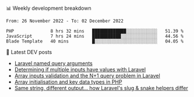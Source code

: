 📊 Weekly development breakdown
<!--START_SECTION:waka-->

```text
From: 26 November 2022 - To: 02 December 2022

PHP              8 hrs 32 mins   █████████████░░░░░░░░░░░░   51.39 %
JavaScript       7 hrs 24 mins   ███████████░░░░░░░░░░░░░░   44.56 %
Blade Template   40 mins         █░░░░░░░░░░░░░░░░░░░░░░░░   04.05 %
```

<!--END_SECTION:waka-->

📕 Latest DEV posts
<!-- BLOG-POST-LIST:START -->
- [Laravel named query arguments](https://dev.to/michaelvickersuk/laravel-named-query-arguments-28kd)
- [Determining if multiple inputs have values with Laravel](https://dev.to/michaelvickersuk/determining-if-multiple-inputs-have-values-with-laravel-km6)
- [Array inputs validation and the N+1 query problem in Laravel](https://dev.to/michaelvickersuk/array-inputs-validation-and-the-n1-query-problem-in-laravel-2agb)
- [Array initialisation and key data types in PHP](https://dev.to/michaelvickersuk/array-initialisation-and-key-data-types-in-php-1e5b)
- [Same string, different output... how Laravel&#39;s slug &amp; snake helpers differ](https://dev.to/michaelvickersuk/same-string-different-output-how-laravels-slug-snake-helpers-differ-1ccj)
<!-- BLOG-POST-LIST:END -->
